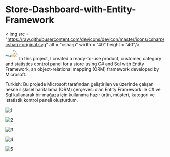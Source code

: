 # Store-Dashboard-with-Entity-Framework
 < img src = "https://raw.githubusercontent.com/devicons/devicon/master/icons/csharp/csharp-original.svg" alt = "csharp" width = "40" height = "40"/>  
<img src = "https://raw.githubusercontent.com/devicons/devicon/master/icons/mysql/mysql-original-wordmark.svg" alt = "mysql" width = "40" height = "40"/>
In this project, I created a ready-to-use product, customer, category and statistics control panel for a store using C# and Sql with Entity Framework, an object-relational mapping (ORM) framework developed by Microsoft.

Turkish: Bu projede Microsoft tarafından geliştirilen ve üzerinde çalışan nesne ilişkisel haritalama (ORM) çerçevesi olan Entity Framework ile C# ve Sql kullanarak bir mağaza için kullanıma hazır ürün, müşteri, kategori ve istatistik kontrol paneli oluşturdum.

![1](https://github.com/ozcanbayram/Store-Dashboard-with-Entity-Framework/assets/117665864/d5f9aacb-37d2-4353-90e9-5aa389f84ddc)

![2](https://github.com/ozcanbayram/Store-Dashboard-with-Entity-Framework/assets/117665864/10381fba-4ff1-42d1-a09b-c901a77ae70a)

![3](https://github.com/ozcanbayram/Store-Dashboard-with-Entity-Framework/assets/117665864/f9048a48-79e4-45d6-aadd-6c5c5935f2b7)

![4](https://github.com/ozcanbayram/Store-Dashboard-with-Entity-Framework/assets/117665864/a1805c8e-7943-4fed-a413-66b13d3726d9)

![5](https://github.com/ozcanbayram/Store-Dashboard-with-Entity-Framework/assets/117665864/77d31a92-e7db-4898-9162-5e02de6c11f8)
